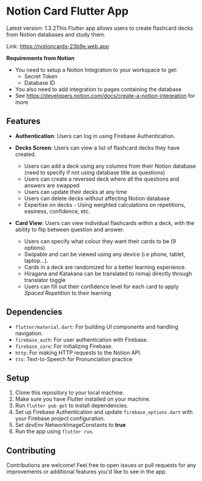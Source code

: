 # Notion Card Flutter App

Latest version: 1.3.2This Flutter app allows users to create flashcard decks from Notion databases and study them.

Link: https://notioncards-23b9e.web.app

**Requirements from Notion**

- You need to setup a Notion Integration to your workspace to get:
  - Secret Token
  - Database ID
- You also need to add integration to pages containing the database
- See https://developers.notion.com/docs/create-a-notion-integration for more

## Features

- **Authentication**: Users can log in using Firebase Authentication.
- **Decks Screen**: Users can view a list of flashcard decks they have created.

  - Users can add a deck using any columns from their Notion database (need to specify if not using database title as questions)
  - Users can create a reversed deck where all the questions and answers are swapped
  - Users can update their decks at any time
  - Users can delete decks without affecting Notion database
  - Expertise on decks - Using weighted calculations on repetitions, easiness, confidence, etc.
- **Card View**: Users can view individual flashcards within a deck, with the ability to flip between question and answer.

  - Users can specify what colour they want their cards to be (9 options).
  - Swipable and can be viewed using any device (i.e phone, tablet, laptop...).
  - Cards in a deck are randomized for a better learning experience.
  - Hiragana and Katakana can be translated to romaji directly through translator toggle
  - Users can fill out their confidence level for each card to apply *Spaced Repetition* to their learning

## Dependencies

- `flutter/material.dart`: For building UI components and handling navigation.
- `firebase_auth`: For user authentication with Firebase.
- `firebase_core`: For initializing Firebase.
- `http`: For making HTTP requests to the Notion API.
- `tts`: Text-to-Speech for Pronunciation practice

## Setup

1. Clone this repository to your local machine.
2. Make sure you have Flutter installed on your machine.
3. Run `flutter pub get` to install dependencies.
4. Set up Firebase Authentication and update `firebase_options.dart` with your Firebase project configuration.
5. Set *devEnv* NetworkImageConstants to **true**
6. Run the app using `flutter run`.

## Contributing

Contributions are welcome! Feel free to open issues or pull requests for any improvements or additional features you'd like to see in the app.
